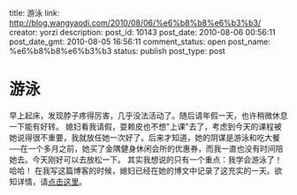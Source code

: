title: 游泳
link: http://blog.wangyaodi.com/2010/08/06/%e6%b8%b8%e6%b3%b3/
creator: yorzi
description: 
post_id: 10143
post_date: 2010-08-06 00:56:11
post_date_gmt: 2010-08-05 16:56:11
comment_status: open
post_name: %e6%b8%b8%e6%b3%b3
status: publish
post_type: post

# 游泳

早上起床，发现脖子疼得厉害，几乎没法活动了。随后请年假一天，也许稍微休息一下能有好转。 媳妇看我请假，耍赖皮也不想"上课"去了，考虑到今天的课程被她说得很不重要，我就放任她一次好了。后来才知道，她的阴谋是游泳和吃大餐──在一个多月之前，她买了金隅健身休闲会所的优惠券，而我一直也没有时间陪她去。今天刚好可以去放松一下。 其实我想说的只有一个重点：我学会游泳了！哈哈！ 在我写这篇博客的时候，媳妇已经在她的博文中记录了这充实的一天。欲知详情，请[点击这里](http://www.sherrytips.com/2010/08/06/%E7%BE%8E%E9%A3%9F%E3%80%81%E6%B8%B8%E6%B3%B3%E3%80%81%E8%B4%AD%E7%89%A9/)。